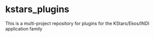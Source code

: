 # kstars_plugins
This is a multi-project repository for plugins for the KStars/Ekos/INDI application family
